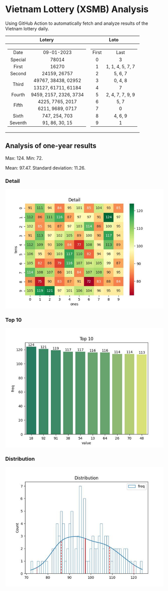 # Vietnam Lottery (XSMB) Analysis

Using GitHub Action to automatically fetch and analyze results of the Vietnam lottery daily.

| Lotery      | Loto |
| :-----------: | :-----------: |
| <table><tr><td>Date</td><td>09-01-2023</td></tr><tr><td>Special</td><td>78014</td></tr><tr><td>First</td><td>16270</td></tr><tr><td>Second</td><td>24159, 26757</td></tr><tr><td rowspan="2">Third</td><td>49767, 38438, 02952</td></tr><tr><td>13127, 61711, 61184</td></tr><tr><td>Fourth</td><td>9459, 2157, 2326, 3734</td></tr><tr><td rowspan="2">Fifth</td><td>4225, 7765, 2017</td></tr><tr><td>6211, 9689, 0717</td></tr><tr><td>Sixth</td><td>747, 254, 703</td></tr><tr><td>Seventh</td><td>91, 86, 30, 15</td></tr></table> | <table><tr><td>First</td><td>Last</td></tr><tr><td>0</td><td>3</td></tr><tr><td>1</td><td>1, 1, 4, 5, 7, 7</td></tr><tr><td>2</td><td>5, 6, 7</td></tr><tr><td>3</td><td>0, 4, 8</td></tr><tr><td>4</td><td>7</td></tr><tr><td>5</td><td>2, 4, 7, 7, 9, 9</td></tr><tr><td>6</td><td>5, 7</td></tr><tr><td>7</td><td>0</td></tr><tr><td>8</td><td>4, 6, 9</td></tr><tr><td>9</td><td>1</td></tr></table> |

<h2>Analysis of one-year results</h2>

Max: 124. Min: 72.

Mean: 97.47. Standard deviation: 11.26.

<h3>Detail</h3>

![Detail](images/heatmap.jpg)

<h3>Top 10</h3>

![Top 10](images/top-10.jpg)

<h3>Distribution</h3>

![Distribution](images/distribution.jpg)